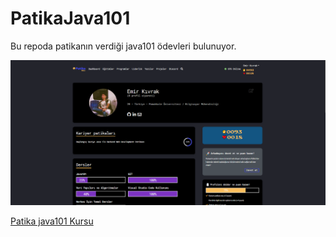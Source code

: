 # PatikaJava101

Bu repoda patikanın verdiği java101 ödevleri bulunuyor.


![img](https://github.com/emirkvrak/PatikaJava101/blob/main/PatikaEmir.png)

[Patika java101 Kursu](https://app.patika.dev/courses/java101)

